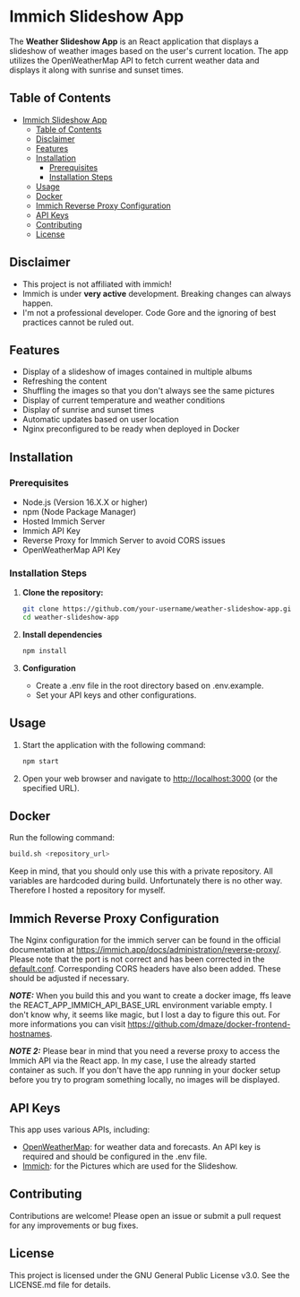 # Immich Slideshow App

The **Weather Slideshow App** is an React application that displays a slideshow of weather images based on the user's current location. The app utilizes the OpenWeatherMap API to fetch current weather data and displays it along with sunrise and sunset times.

## Table of Contents

- [Immich Slideshow App](#immich-slideshow-app)
  - [Table of Contents](#table-of-contents)
  - [Disclaimer](#disclaimer)
  - [Features](#features)
  - [Installation](#installation)
    - [Prerequisites](#prerequisites)
    - [Installation Steps](#installation-steps)
  - [Usage](#usage)
  - [Docker](#docker)
  - [Immich Reverse Proxy Configuration](#immich-reverse-proxy-configuration)
  - [API Keys](#api-keys)
  - [Contributing](#contributing)
  - [License](#license)

## Disclaimer

- This project is not affiliated with immich!
- Immich is under **very active** development. Breaking changes can always happen.
- I'm not a professional developer. Code Gore and the ignoring of best practices cannot be ruled out.

## Features

- Display of a slideshow of images contained in multiple albums
- Refreshing the content
- Shuffling the images so that you don't always see the same pictures
- Display of current temperature and weather conditions
- Display of sunrise and sunset times
- Automatic updates based on user location
- Nginx preconfigured to be ready when deployed in Docker

## Installation

### Prerequisites

- Node.js (Version 16.X.X or higher)
- npm (Node Package Manager)
- Hosted Immich Server
- Immich API Key
- Reverse Proxy for Immich Server to avoid CORS issues
- OpenWeatherMap API Key

### Installation Steps

1. **Clone the repository:**

   ```bash
   git clone https://github.com/your-username/weather-slideshow-app.git
   cd weather-slideshow-app
   ```

2. **Install dependencies**

   ```bash
   npm install
   ```

3. **Configuration**

   - Create a .env file in the root directory based on .env.example.
   - Set your API keys and other configurations.

## Usage

1. Start the application with the following command:

   ```bash
   npm start
   ```

2. Open your web browser and navigate to <http://localhost:3000> (or the specified URL).

## Docker

Run the following command:

```bash
build.sh <repository_url>
```

Keep in mind, that you should only use this with a private repository. All variables are hardcoded during build. Unfortunately there is no other way. Therefore I hosted a repository for myself.

## Immich Reverse Proxy Configuration

The Nginx configuration for the immich server can be found in the official documentation at <https://immich.app/docs/administration/reverse-proxy/>. Please note that the port is not correct and has been corrected in the [default.conf](nginx/default.conf). Corresponding CORS headers have also been added. These should be adjusted if necessary.

**_NOTE:_** When you build this and you want to create a docker image, ffs leave the REACT_APP_IMMICH_API_BASE_URL environment variable empty. I don't know why, it seems like magic, but I lost a day to figure this out. For more informations you can visit <https://github.com/dmaze/docker-frontend-hostnames>.

**_NOTE 2:_** Please bear in mind that you need a reverse proxy to access the Immich API via the React app. In my case, I use the already started container as such. If you don't have the app running in your docker setup before you try to program something locally, no images will be displayed.

## API Keys

This app uses various APIs, including:

- [OpenWeatherMap](https://openweathermap.org/): for weather data and forecasts. An API key is required and should be configured in the .env file.
- [Immich](https://immich.app/): for the Pictures which are used for the Slideshow.

## Contributing

Contributions are welcome! Please open an issue or submit a pull request for any improvements or bug fixes.

## License

This project is licensed under the GNU General Public License v3.0. See the LICENSE.md file for details.
